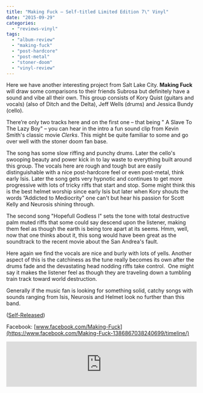 ```yaml
---
title: "Making Fuck – Self-titled Limited Edition 7\" Vinyl"
date: "2015-09-29"
categories: 
  - "reviews-vinyl"
tags: 
  - "album-review"
  - "making-fuck"
  - "post-hardcore"
  - "post-metal"
  - "stoner-doom"
  - "vinyl-review"
---
```


Here we have another interesting project from Salt Lake City. **Making Fuck** will draw some comparisons to their friends Subrosa but definitely have a sound and vibe all their own. This group consists of Kory Quist (guitars and vocals) (also of Ditch and the Delta), Jeff Wells (drums) and Jessica Bundy (cello).

There’re only two tracks here and on the first one – that being " A Slave To The Lazy Boy" – you can hear in the intro a fun sound clip from Kevin Smith's classic movie _Clerks_. This might be quite familiar to some and go over well with the stoner doom fan base.

The song has some slow riffing and punchy drums. Later the cello's swooping beauty and power kick in to lay waste to everything built around this group. The vocals here are rough and tough but are easily distinguishable with a nice post-hardcore feel or even post-metal, think early Isis. Later the song gets very hypnotic and continues to get more progressive with lots of tricky riffs that start and stop. Some might think this is the best helmet worship since early Isis but later when Kory shouts the words “Addicted to Mediocrity" one can't but hear his passion for Scott Kelly and Neurosis shining through.

The second song "Hopefull Godless I" sets the tone with total destructive palm muted riffs that some could say descend upon the listener, making them feel as though the earth is being tore apart at its seems. Hmm, well, now that one thinks about it, this song would have been great as the soundtrack to the recent movie about the San Andrea's fault.

Here again we find the vocals are nice and burly with lots of yells. Another aspect of this is the catchiness as the tune really becomes its own after the drums fade and the devastating head nodding riffs take control.  One might say it makes the listener feel as though they are traveling down a tumbling train track toward world destruction.

Generally if the music fan is looking for something solid, catchy songs with sounds ranging from Isis, Neurosis and Helmet look no further than this band.

([Self-Released](https://makingfuck.bandcamp.com/album/makingfuck-self-titled))

Facebook: [www.facebook.com/Making-Fuck](https://www.facebook.com/Making-Fuck-1386867038240699/timeline/)

<iframe style="border: 0; width: 100%; height: 120px;" src="https://bandcamp.com/EmbeddedPlayer/album=2834827634/size=large/bgcol=ffffff/linkcol=0687f5/tracklist=false/artwork=small/transparent=true/" width="300" height="150" seamless=""><a href="http://makingfuck.bandcamp.com/album/makingfuck-self-titled">MakingFuck Self Titled by Making Fuck</a></iframe>
